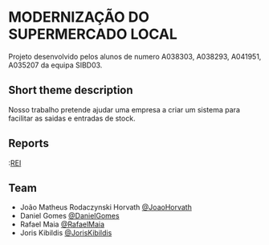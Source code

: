 # MODERNIZAÇÃO DO SUPERMERCADO LOCAL

Projeto desenvolvido pelos alunos de numero A038303, A038293, A041951, A035207 da equipa SIBD03.

## Short theme description

Nosso trabalho pretende ajudar uma empresa a criar um sistema para facilitar as saidas e entradas de stock. 


## Reports

:[REI](doc/rei/rei00.md)

## Team
* João Matheus Rodaczynski Horvath [@JoaoHorvath](https://github.com/joaohorvath)
* Daniel Gomes [@DanielGomes](https://github.com/EternaL1001)
* Rafael Maia  [@RafaelMaia](https://github.com/RafaelMaiaa)
* Joris Kibildis [@JorisKibildis](https://github.com/JustJoris)
